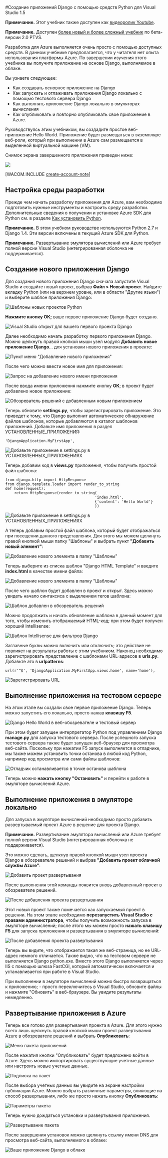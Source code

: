 <properties linkid="develop-python-django-with-visual-studio" urlDisplayName="Django с Visual Studio" pageTitle="Django с Visual Studio (Python) — Учебник по Azure" metaKeywords="Веб-приложение Azure Django, виртуальная машина Azure Django" description="Руководство, в котором показано создание веб-приложения Django, размещенного на виртуальной машине Azure." metaCanonical="" services="cloud-services" documentationCenter="Python" title="Создание приложения Django с использованием средств Python для Visual Studio 1.5" authors="" solutions="" manager="" editor="" />





#Создание приложений Django с помощью средств Python для Visual Studio 1.5

**Примечание.** Этот учебник также доступен как [видеоролик Youtube](http://www.youtube.com/watch?v=UsLti4KlgAY).

**Примечание.** Доступен [более новый и более сложный учебник][] по бета-версии 2.0 PTVS.

Разработка для Azure выполняется очень просто с помощью доступных средств.
В данном учебнике предполагается, что у читателя нет опыта использования платформы Azure.
По завершении изучения этого учебника вы получите приложение на основе Django, выполняемое в облаке.

Вы узнаете следующее:

-   Как создавать основное приложение на Django
-   Как запускать и отлаживать приложения Django локально с помощью тестового сервера Django
-   Как выполнять приложение Django локально в эмуляторах вычисления
-   Как опубликовать и повторно опубликовать свое приложение в Azure.

Руководствуясь этим учебником, вы создадите простое веб-приложение Hello
World. Приложение будет размещаться в экземпляре веб-роли, который при выполнении в Azure сам размещается в выделенной виртуальной машине (VM).

Снимок экрана завершенного приложения приведен ниже:

![](./media/python-django-app-tools-visual-studio/ptvs-dj-FirstAppInCloud.png)

[WACOM.INCLUDE [create-account-note](../includes/create-account-note.md)]

## <a id="setup"> </a>Настройка среды разработки

Прежде чем начать разработку приложения для Azure, вам необходимо подготовить нужные инструменты и настроить среду разработки. Дополнительные сведения о получении и установке Azure SDK для Python см. в разделе [Как установить Python][].

**Примечание.** В этом учебном руководстве используются Python 2.7 и Django 1.4. Эти версии включены в текущий Azure SDK для Python.

**Примечание.** Развертывание эмулятора вычислений или Azure требует полной версии Visual Studio (интегрированная оболочка не поддерживается).

## Создание нового приложения Django

Для создания нового приложения Django сначала запустите Visual Studio и создайте новый проект, выбрав **Файл > Новый проект**.  Найдите вкладку Python (или на верхнем уровне, или в области "Другие языки") и выберите шаблон приложения Django:



![Шаблоны новых проектов Python](./media/python-django-app-tools-visual-studio/ptvs-dj-NewProject.png)



**Нажмите кнопку ОК;** ваше первое приложение Django будет создано.


![Visual Studio открыт для вашего первого проекта Django](./media/python-django-app-tools-visual-studio/ptvs-dj-FirstProject.png)

Далее необходимо начать разработку первого приложения Django.  Можно щелкнуть правой кнопкой мыши узел модуля **Добавить новое приложение Django**... для установки нового приложения в проекте:

![Пункт меню "Добавление нового приложения"](./media/python-django-app-tools-visual-studio/ptvs-dj-AddNewApp.png)

После чего можно ввести новое имя для приложения:

![Запрос на добавление нового имени приложения](./media/python-django-app-tools-visual-studio/ptvs-dj-AddNewAppPrompt.png)

После ввода имени приложения нажмите кнопку **ОК**; в проект будет добавлено новое приложение:

![Обозреватель решений с добавленным новым приложением](./media/python-django-app-tools-visual-studio/ptvs-dj-MyFirstApp.png)

Теперь обновите **settings.py**, чтобы зарегистрировать приложение.  Это приведет к тому, что Django выполнит автоматическое обнаружение файлов шаблонов, которые добавляются в каталог шаблонов приложений. Добавьте имя приложения в раздел УСТАНОВЛЕННЫЕ_ПРИЛОЖЕНИЯ:

	'DjangoApplication.MyFirstApp',

![Добавьте приложение в settings.py в УСТАНОВЛЕННЫХ_ПРИЛОЖЕНИЯХ](./media/python-django-app-tools-visual-studio/ptvs-dj-InstallApp.png)

Теперь добавим код в **views.py** приложения, чтобы получить простой файл шаблона:

	from django.http import HttpResponse
	from django.template.loader import render_to_string
	def home(request):
		return HttpResponse(render_to_string(
											'index.html',
											{'content': 'Hello World'}
											))


![Добавьте приложение в settings.py в УСТАНОВЛЕННЫХ_ПРИЛОЖЕНИЯХ](./media/python-django-app-tools-visual-studio/ptvs-dj-FirstView.png)

А теперь добавим простой файл шаблона, который будет отображаться при посещении данного представления.  Для этого мы можем щелкнуть правой кнопкой мыши папку "Шаблоны" и выбрать пункт **"Добавить новый элемент"**:

![Добавление нового элемента в папку "Шаблоны"](./media/python-django-app-tools-visual-studio/ptvs-dj-AddFirstTemplate.png)

Теперь выберите из списка шаблон "Django HTML Template" и введите **index.html** в качестве имени файла:

![Добавление нового элемента в папку "Шаблоны"](./media/python-django-app-tools-visual-studio/ptvs-dj-NewDjangoTemplate.png)

После чего шаблон будет добавлен в проект и открыт.  Здесь можно увидеть начало синтаксиса с выделением тегов шаблона:

![Шаблон добавлен в обозреватель решений](./media/python-django-app-tools-visual-studio/ptvs-dj-TemplateAdded.png)

Можно продолжить и начать обновление шаблона в данный момент для того, чтобы изменить отображаемый HTML-код; при этом будет получен хороший intellisense:

![Шаблон Intellisense для фильтров Django](./media/python-django-app-tools-visual-studio/ptvs-dj-TemplateIntellisense.png)

Заглавные буквы можно включить или отключить; это действие не повлияет на результаты работы с этим учебником.  Наконец необходимо зарегистрировать представление с шаблонами URL-адресов в **urls.py**.  Добавьте это в **urlpatterns**:

	url(r'^$', 'DjangoApplication.MyFirstApp.views.home', name='home'),

![Зарегистрировать URL](./media/python-django-app-tools-visual-studio/ptvs-dj-RegisterUrl.png)

## Выполнение приложения на тестовом сервере

На этом этапе вы создали свое первое приложение Django.  Теперь можно запустить его локально, просто нажав **клавишу F5**.  

![Django Hello World в веб-обозревателе и тестовый сервер](./media/python-django-app-tools-visual-studio/ptvs-dj-DjangoHelloWorldTestServer.png)

При этом будет запущен интерпретатор Python под управлением Django **manage.py** для запуска тестового сервера.  После успешного запуска тестового сервера также будет запущен веб-браузер для просмотра веб-сайта.  Поскольку при нажатии F5 запуск выполняется в отладчике, мы также можем установить точки останова в любой код Python, например код просмотра или сами файлы шаблонов:

![Отладчик останавливается в точке останова шаблона](./media/python-django-app-tools-visual-studio/ptvs-dj-TemplateBreakpoint.png)

Теперь можно **нажать кнопку "Остановить"** и перейти к работе в эмуляторе вычислений Azure.

## Выполнение приложения в эмуляторе локально	

Для запуска в эмуляторе вычислений необходимо просто добавить развертываемый проект Azure в решение для проекта Django.  

**Примечание.** Развертывание эмулятора вычислений или Azure требует полной версии Visual Studio (интегрированная оболочка не поддерживается).

Это можно сделать, щелкнув правой кнопкой мыши узел проекта Django в обозревателе решений и выбрав **"Добавить проект облачной службы Azure"**:

![Добавить проект развертывания](./media/python-django-app-tools-visual-studio/ptvs-dj-AddDeploymentProject.png)

После выполнения этой команды появится вновь добавленный проект в обозревателе решений.

![После добавления проекта развертывания](./media/python-django-app-tools-visual-studio/ptvs-dj-AfterDeployProjAdded.png)

Этот новый проект также помечается как запускаемый проект в решении.  На этом этапе необходимо **перезапустить Visual Studio с правами администратора**, чтобы получить возможность запуска в эмуляторе вычислений; после этого мы можем просто **нажать клавишу F5** для запуска приложения и развертывания в эмуляторе вычислений:

![После добавления проекта развертывания](./media/python-django-app-tools-visual-studio/ptvs-dj-ComputeEmulator.png)

Теперь вы видите, что отображается такая же веб-страница, но ее URL-адрес немного отличается.  Также видно, что на тестовом сервере не выполняется Django python.exe.  Вместо этого Django выполняется через IIS с помощью шлюза FastCGI, который автоматически включается и устанавливается при работе в Visual Studio.  

При выполнении в эмуляторе вычислений можно быстро возвращаться к приложению; - просто переключитесь в Visual Studio, обновите файлы и нажмите "Обновить" в веб-браузере.  Вы увидите результаты немедленно.

## Развертывание приложения в Azure

Теперь все готово для развертывания проекта в Azure. Для этого нужно всего лишь щелкнуть правой кнопкой мыши проект развертывания Azure в обозревателе решений и выбрать **Опубликовать**:

![Меню пакета приложений](./media/python-django-app-tools-visual-studio/ptvs-dj-publish1.png)

После нажатия кнопки "Опубликовать" будет предложено войти в Azure.  Здесь можно импортировать существующие учетные данные или настроить новые учетные данные.

![Подписка на пакет](./media/python-django-app-tools-visual-studio/ptvs-dj-publish2.png)

После выбора учетных данных вы увидите на экране настройки публикации Azure.  Можно выбрать различные параметры, влияющие на способ развертывания, либо же просто нажать кнопку **Опубликовать**:

![Параметры пакета](./media/python-django-app-tools-visual-studio/ptvs-dj-publish3.png)

Теперь нужно дождаться установки и развертывания приложения.

![Развертывание пакета](./media/python-django-app-tools-visual-studio/ptvs-dj-publish4.png)

После завершения установок можно щелкнуть ссылку имени DNS для просмотра веб-сайта, выполняемого в облаке:


![Ваше приложение Django в облаке](./media/python-django-app-tools-visual-studio/ptvs-dj-FirstAppInCloud.png)


[Как установить Python]: ../python-how-to-install/
[более новый и более сложный учебник]: ../web-sites-python-create-deploy-django-app/


